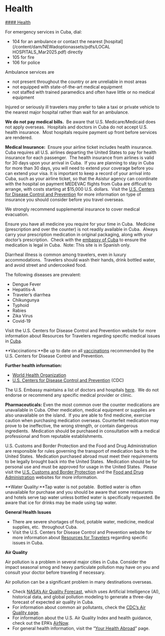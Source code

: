# Health

[#### Health](javascript:void(0); "Health")

For emergency services in Cuba, dial:

* 104 for an ambulance or contact the nearest [hospital](/content/dam/NEWadoptionassets/pdfs/LOCAL HOSPITALS_Mar2025.pdf) directly
* 105 for fire
* 106 for police

Ambulance services are

* not present throughout the country or are unreliable in most areas
* not equipped with state-of-the-art medical equipment
* not staffed with trained paramedics and often have little or no medical equipment

Injured or seriously ill travelers may prefer to take a taxi or private vehicle to the nearest major hospital rather than wait for an ambulance.

**We do not pay medical bills.**  Be aware that U.S. Medicare/Medicaid does not apply overseas.  Hospitals and doctors in Cuba do not accept U.S. health insurance.  Most hospitals require payment up front before services are rendered.

**Medical Insurance:**  Ensure your airline ticket includes health insurance.  Cuba requires all U.S. airlines departing the United States to pay for health insurance for each passenger.  The health insurance from airlines is valid for 30 days upon your arrival in Cuba.  If you are planning to stay in Cuba for more than 30 days, you will need to extend your coverage before you can extend your visa. It is important to keep a record of your arrival into Cuba, such as your airline ticket, so that the Asistur agency can coordinate with the hospital on payment MEDEVAC flights from Cuba are difficult to arrange, with costs starting at $15,000 U.S. dollars.  Visit the [U.S. Centers for Disease Control and Prevention](https://wwwnc.cdc.gov/travel/page/insurance) for more information on type of insurance you should consider before you travel overseas.

We strongly recommend supplemental insurance to cover medical evacuation.

Ensure you have all medicine you require for your time in Cuba.  Medicine (prescription and over the counter) is not readily available in Cuba.  Always carry your prescription medication in original packaging, along with your doctor’s prescription.  Check with the [embassy of Cuba](https://misiones.cubaminrex.cu/en/usa/embassy-cuba-usa) to ensure the medication is legal in Cuba.  Note: This site is in Spanish only.

Diarrheal illness is common among travelers, even in luxury accommodations.  Travelers should wash their hands, drink bottled water, and avoid street and undercooked food.

The following diseases are prevalent:

* Dengue Fever
* Hepatitis-A
* Traveler’s diarrhea
* Chikungunya
* Typhoid
* Rabies
* Zika Virus
* Covid-19

Visit the U.S. Centers for Disease Control and Prevention website for more information about Resources for Travelers regarding specific medical issues in [Cuba](https://wwwnc.cdc.gov/travel/destinations/traveler/none/cuba).

**Vaccinations:**Be up to date on all [vaccinations](https://www.cdc.gov/vaccines/index.html) recommended by the U.S. Centers for Disease Control and Prevention.

**Further health information:**

* [World Health Organization](https://www.who.int/)
* [U.S. Centers for Disease Control and Prevention](http://wwwnc.cdc.gov/travel/) (CDC)

The U.S. Embassy maintains a list of doctors and hospitals [here](https://cu.usembassy.gov/u-s-citizen-services/local-resources-of-u-s-citizens/doctors/medical-information/).  We do not endorse or recommend any specific medical provider or clinic.

**Pharmaceuticals:** Even the most common over the counter medications are unavailable in Cuba. Other medication, medical equipment or supplies are also unavailable on the island.  If you are able to find medicine, exercise caution when purchasing medication overseas. Counterfeit medication may prove to be ineffective, the wrong strength, or contain dangerous ingredients.  Medication should be purchased in consultation with a medical professional and from reputable establishments.

U.S. Customs and Border Protection and the Food and Drug Administration are responsible for rules governing the transport of medication back to the United States.  Medication purchased abroad must meet their requirements to be legally brought back into the United States.  Medication should be for personal use and must be approved for usage in the United States.  Please visit the [U.S. Customs and Border Protection](https://www.cbp.gov/travel/us-citizens/know-before-you-go/prohibited-and-restricted-items) and the [Food and Drug Administration](https://www.fda.gov/drugs/resourcesforyou/consumers/buyingusingmedicinesafely/buyingmedicinefromoutsidetheunitedstates/default.htm) websites for more information.

**Water Quality:**Tap water is not potable.  Bottled water is often unavailable for purchase and you should be aware that some restaurants and hotels serve tap water unless bottled water is specifically requested. Be aware that ice for drinks may be made using tap water.

**General Health Issues**

* There are severe shortages of food, potable water, medicine, medical supplies, etc.  throughout Cuba.
* Visit the U.S. Centers for Disease Control and Prevention website for more information about [Resources for Travelers](https://wwwnc.cdc.gov/travel/page/traveler-information-center) regarding specific issues in Cuba.

**Air Quality**

Air pollution is a problem in several major cities in Cuba. Consider the impact seasonal smog and heavy particulate pollution may have on you and consult your doctor before traveling if necessary.

Air pollution can be a significant problem in many destinations overseas.

* Check [NASA’s Air Quality Forecast](https://aeronet.gsfc.nasa.gov/new_web/aqforecast), which uses Artificial Intelligence (AI), historical data, and global pollution modeling to generate a three-day forecast of expected air quality in Cuba.
* For information about common air pollutants, check the [CDC’s Air Quality page](https://www.cdc.gov/air-quality/pollutants/).
* For information about the U.S. Air Quality Index and health guidance, check out the EPA’s [AirNow](https://www.airnow.gov/aqi/aqi-basics/).
* For general health information, visit the “[Your Health Abroad](https://travel.state.gov/content/travel/en/international-travel/before-you-go/your-health-abroad.html)” page.